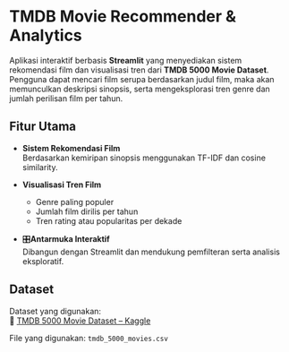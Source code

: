 # TMDB Movie Recommender & Analytics

Aplikasi interaktif berbasis **Streamlit** yang menyediakan sistem rekomendasi film dan visualisasi tren dari **TMDB 5000 Movie Dataset**. Pengguna dapat mencari film serupa berdasarkan judul film, maka akan memunculkan deskripsi sinopsis, serta mengeksplorasi tren genre dan jumlah perilisan film per tahun.

## Fitur Utama

- **Sistem Rekomendasi Film**  
  Berdasarkan kemiripan sinopsis menggunakan TF-IDF dan cosine similarity.

- **Visualisasi Tren Film**  
  - Genre paling populer
  - Jumlah film dirilis per tahun
  - Tren rating atau popularitas per dekade

- 🎛**Antarmuka Interaktif**  
  Dibangun dengan Streamlit dan mendukung pemfilteran serta analisis eksploratif.

## Dataset

Dataset yang digunakan:  
🔗 [TMDB 5000 Movie Dataset – Kaggle](https://www.kaggle.com/datasets/tmdb/tmdb-movie-metadata)

File yang digunakan: `tmdb_5000_movies.csv` 
